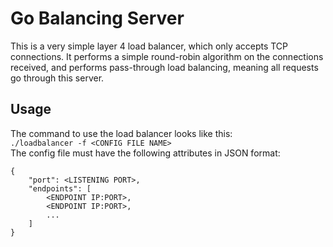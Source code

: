 # Go Balancing Server
This is a very simple layer 4 load balancer, which only accepts TCP connections.
It performs a simple round-robin algorithm on the connections received, and 
performs pass-through load balancing, meaning all requests go through this
server.

## Usage
The command to use the load balancer looks like this:  
```./loadbalancer -f <CONFIG FILE NAME>```  
The config file must have the following attributes in JSON format:  
```
{
    "port": <LISTENING PORT>,
    "endpoints": [
        <ENDPOINT IP:PORT>,
        <ENDPOINT IP:PORT>,
        ...
    ]
}
```
